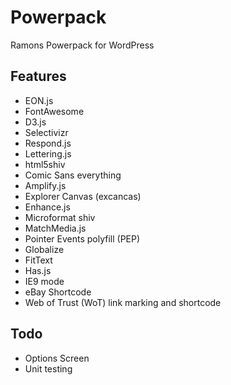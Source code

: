 # Powerpack
Ramons Powerpack for WordPress

## Features ##

* EON.js
* FontAwesome
* D3.js
* Selectivizr
* Respond.js
* Lettering.js
* html5shiv
* Comic Sans everything
* Amplify.js
* Explorer Canvas (excancas)
* Enhance.js
* Microformat shiv
* MatchMedia.js
* Pointer Events polyfill (PEP)
* Globalize
* FitText
* Has.js
* IE9 mode
* eBay Shortcode
* Web of Trust (WoT) link marking and shortcode

## Todo ##
* Options Screen
* Unit testing

